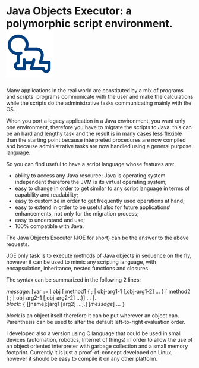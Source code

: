 # Java Objects Executor: a polymorphic script environment.![alt tag](https://raw.githubusercontent.com/mbertacca/joe/master/samples/logojoe/joe.png)

Many applications in the real world are constituted by a mix of programs and scripts: programs communicate with the user and make the calculations while the scripts do the administrative tasks communicating mainly with the OS.

When you port a legacy application in a Java environment, you want only one environment, therefore you have to migrate the scripts to Java: this can be an hard and lengthy task and the result is in many cases less flexible than the starting point because interpreted procedures are now compiled and because administrative tasks are now handled using a general purpose language.

So you can find useful to have a script language whose features are:

- ability to access any Java resource: Java is operating system independent therefore the JVM is its virtual operating system;
- easy to change in order to get similar to any script language in terms of capability and readability;
- easy to customize in order to get frequently used operations at hand;
- easy to extend in order to be useful also for future applications’ enhancements, not only for the migration process;
- easy to understand and use;
- 100% compatible with Java.

The Java Objects Executor (JOE for short) can be the answer to the above requests.

JOE only task is to execute methods of Java objects in sequence on the fly, however it can be used to mimic any scripting language,
with encapsulation, inheritance, nested functions and closures.

The syntax can be summarized in the following 2 lines:

*message:* [var `:=` ] obj [ method1 { ; | obj-arg1-1 [,obj-arg1-2] ... } [ method2 { ; | obj-arg2-1 [,obj-arg2-2] ...}] ... ]`.`  
*block:* `{` [[name]:[arg1 [arg2] ...].] [*message*] ... `}`

*block* is an object itself therefore it can be put wherever an object can. Parenthesis can be used to alter the default left-to-right evaluation  order.

I developed also a version using C language that could be used in small devices (automation, robotics, Internet of things) in order to allow the use of an object oriented interpreter with garbage collection and a small memory footprint. Currently it is just a proof-of-concept developed on Linux, however it should be easy to compile it on any other platform.

